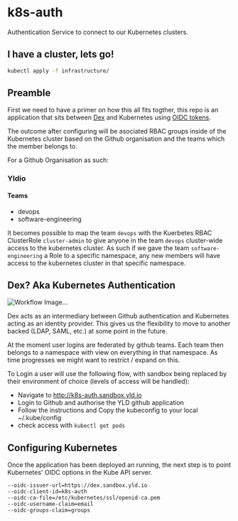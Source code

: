 # k8s-auth
Authentication Service to connect to our Kubernetes clusters.

## I have a cluster, lets go!

```bash
kubectl apply -f infrastructure/
```

## Preamble

First we need to have a primer on how this all fits togther, this repo is an application that sits between [Dex]() and Kubernetes using [OIDC tokens](https://kubernetes.io/docs/admin/authentication/#openid-connect-tokens).

The outcome after configuring will be asociated RBAC groups inside of the Kubernetes cluster based on the Github organisation and the teams which the member belongs to.

For a Github Organisation as such:

### Yldio
#### Teams
- devops
- software-engineering

It becomes possible to map the team `devops` with the Kuerbetes RBAC ClusterRole `cluster-admin` to give anyone in the team `devops` cluster-wide access to the kubernetes cluster. As such if we gave the team `software-engineering` a Role to a specific namespace, any new members will have access to the kubernetes cluster in that specific namespace.  
  

## Dex? Aka Kubernetes Authentication

![Workflow Image...](https://d33wubrfki0l68.cloudfront.net/d65bee40cabcf886c89d1015334555540d38f12e/c6a46/images/docs/admin/k8s_oidc_login.svg)

Dex acts as an intermediary between Github authentication and Kubernetes acting
as an identity provider. This gives us the flexibility to move to another backed
(LDAP, SAML, etc.) at some point in the future.

At the moment user logins are federated by github teams. Each team then belongs
to a namespace with view on everything in that namespace. As time progresses we
might want to restrict / expand on this.

To Login a user will use the following flow, with sandbox being replaced by their
environment of choice (levels of access will be handled):

- Navigate to http://k8s-auth.sandbox.yld.io
- Login to Github and authorise the YLD github application
- Follow the instructions and Copy the kubeconfig to your local ~/.kube/config
- check access with `kubectl get pods`

## Configuring Kubernetes

Once the application has been deployed an running, the next step is to point 
Kubernetes' OIDC options in the Kube API server.

```
--oidc-issuer-url=https://dex.sandbox.yld.io
--oidc-client-id=k8s-auth
--oidc-ca-file=/etc/kubernetes/ssl/openid-ca.pem
--oidc-username-claim=email
--oidc-groups-claim=groups
```
